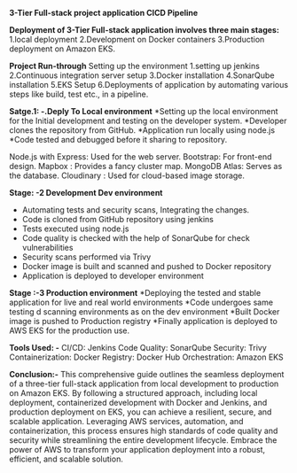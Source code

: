 **3-Tier Full-stack project application CICD Pipeline** 

**Deployment of 3-Tier Full-stack application involves three main stages:**
1.local deployment
2.Development on Docker containers
3.Production deployment on Amazon EKS.

**Project Run-through** 
Setting up the environment 
1.setting up jenkins 
2.Continuous integration server setup
3.Docker installation 
4.SonarQube installation 
5.EKS Setup
6.Deployments of application by automating various steps like build, test etc., in a pipeline.

**Satge.1: -.Deply To Local environment** 
*Setting up the local environment for the Initial development and testing on the developer system.
*Developer clones the repository from GitHub.
*Application run locally using node.js
*Code tested and debugged before it sharing to repository.
 
Node.js with Express: Used for the web server.
Bootstrap: For front-end design.
Mapbox : Provides a fancy cluster map.
MongoDB Atlas: Serves as the database.
Cloudinary : Used for cloud-based image storage.

**Stage: -2 Development Dev environment**
* Automating tests and security scans, Integrating the changes.
* Code is cloned from GitHub repository using jenkins
* Tests executed using node.js
* Code quality is checked with the help of SonarQube for check vulnerabilities
* Security scans performed via Trivy 
* Docker image is built and scanned and pushed to Docker repository
* Application is deployed to developer environment

**Stage :-3 Production environment** 
*Deploying the tested and stable application for live and real world environments
*Code undergoes same testing d scanning environments as on the dev environment
*Built Docker image is pushed to Production registry
*Finally application is deployed to AWS EKS for the production use.

**Tools Used: -** 
CI/CD: Jenkins
Code Quality: SonarQube
Security: Trivy
Containerization: Docker
Registry: Docker Hub
Orchestration: Amazon EKS


**Conclusion:-**
This comprehensive guide outlines the seamless deployment of a three-tier full-stack application from local development to production on Amazon EKS. By following a structured approach, including local deployment, containerized development with Docker and Jenkins, and production deployment on EKS, you can achieve a resilient, secure, and scalable application. Leveraging AWS services, automation, and containerization, this process ensures high standards of code quality and security while streamlining the entire development lifecycle. Embrace the power of AWS to transform your application deployment into a robust, efficient, and scalable solution.

